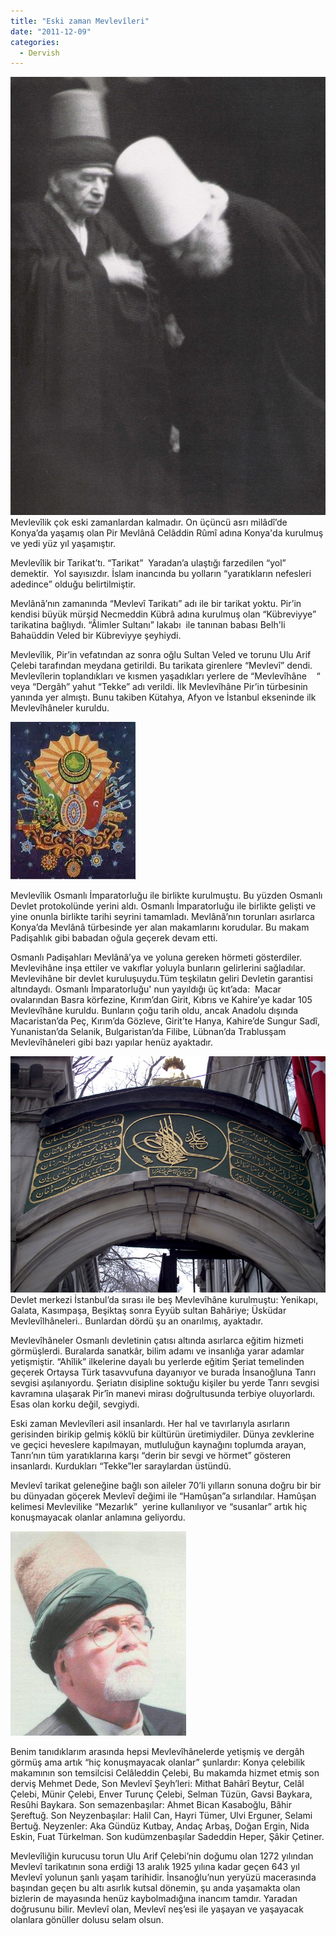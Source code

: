 ```yaml
---
title: "Eski zaman Mevlevîleri"
date: "2011-12-09"
categories: 
  - Dervish
---
```


[![21.jpg](../uploads/2011/12/21.jpg)](../uploads/2011/12/21.jpg "21.jpg") Mevlevîlik çok eski zamanlardan kalmadır. On üçüncü asrı milâdî’de Konya’da yaşamış olan Pir Mevlânâ Celâddin Rûmî adına Konya'da kurulmuş ve yedi yüz yıl yaşamıştır.

Mevlevîlik bir Tarikat’tı. “Tarikat”  Yaradan’a ulaştığı farzedilen “yol” demektir.  Yol sayısızdır. İslam inancında bu yolların “yaratıkların nefesleri adedince” olduğu belirtilmiştir.

Mevlânâ’nın zamanında “Mevlevî Tarikatı” adı ile bir tarikat yoktu. Pir’in kendisi büyük mürşid Necmeddin Kübrâ adına kurulmuş olan “Kübreviyye” tarikatina bağlıydı. “Âlimler Sultanı” lakabı  ile tanınan babası Belh'li Bahaüddin Veled bir Kübreviyye şeyhiydi.

Mevlevîlik, Pir’in vefatından az sonra oğlu Sultan Veled ve torunu Ulu Arif Çelebi tarafından meydana getirildi. Bu tarikata girenlere “Mevlevî” dendi. Mevlevîlerin toplandıkları ve kısmen yaşadıkları yerlere de “Mevlevîhâne    “ veya “Dergâh” yahut “Tekke” adı verildi. İlk Mevlevîhâne Pir’in türbesinin yanında yer almıştı. Bunu takiben Kütahya, Afyon ve İstanbul ekseninde ilk Mevlevîhâneler kuruldu.

[![osman.jpg](../uploads/2011/12/osman.jpg)](../uploads/2011/12/osman.jpg "osman.jpg")

Mevlevîlik Osmanlı İmparatorluğu ile birlikte kurulmuştu. Bu yüzden Osmanlı Devlet protokolünde yerini aldı. Osmanlı İmparatorluğu ile birlikte gelişti ve yine onunla birlikte tarihi seyrini tamamladı. Mevlânâ’nın torunları asırlarca Konya’da Mevlânâ türbesinde yer alan makamlarını korudular. Bu makam Padişahlık gibi babadan oğula geçerek devam etti.

Osmanlı Padişahları Mevlânâ’ya ve yoluna gereken hörmeti gösterdiler. Mevlevihâne inşa ettiler ve vakıflar yoluyla bunların gelirlerini sağladılar. Mevlevihâne bir devlet kuruluşuydu.Tüm teşkilatın geliri Devletin garantisi altındaydı. Osmanlı İmparatorluğu' nun yayıldığı üç kıt’ada:  Macar ovalarından Basra körfezine, Kırım’dan Girit, Kıbrıs ve Kahire’ye kadar 105 Mevlevîhâne kuruldu. Bunların çoğu tarih oldu, ancak Anadolu dışında Macaristan’da Peç, Kırım’da Gözleve, Girit’te Hanya, Kahire’de Sungur Sadî, Yunanistan’da Selanik, Bulgaristan’da Filibe, Lübnan’da Trablusşam Mevlevîhâneleri gibi bazı yapılar henüz ayaktadır.

[![galata_mevlevihanesi_kitabesi.jpg](../uploads/2011/12/galata_mevlevihanesi_kitabesi.jpg)](../uploads/2011/12/galata_mevlevihanesi_kitabesi.jpg "galata_mevlevihanesi_kitabesi.jpg")Devlet merkezi İstanbul’da sırası ile beş Mevlevîhâne kurulmuştu: Yenikapı, Galata, Kasımpaşa, Beşiktaş sonra Eyyüb sultan Bahâriye; Üsküdar Mevlevîlhâneleri.. Bunlardan dördü şu an onarılmış, ayaktadır.

Mevlevîhâneler Osmanlı devletinin çatısı altında asırlarca eğitim hizmeti görmüşlerdi. Buralarda sanatkâr, bilim adamı ve insanlığa yarar adamlar yetişmiştir. “Ahîlik” ilkelerine dayalı bu yerlerde eğitim Şeriat temelinden geçerek Ortaysa Türk tasavvufuna dayanıyor ve burada İnsanoğluna Tanrı sevgisi aşılanıyordu. Şeriatın disipline soktuğu kişiler bu yerde Tanrı sevgisi kavramına ulaşarak Pir’în manevi mirası doğrultusunda terbiye oluyorlardı. Esas olan korku değil, sevgiydi.

Eski zaman Mevlevîleri asil insanlardı. Her hal ve tavırlarıyla asırların gerisinden birikip gelmiş köklü bir kültürün üretimiydiler. Dünya zevklerine ve geçici heveslere kapılmayan, mutluluğun kaynağını toplumda arayan, Tanrı’nın tüm yaratıklarına karşı “derin bir sevgi ve hörmet” gösteren insanlardı. Kurdukları “Tekke”ler saraylardan üstündü.

Mevlevî tarikat geleneğine bağlı son aileler 70’li yılların sonuna doğru bir bir bu dünyadan göçerek Mevlevî değimi ile “Hamûşan”a sırlandılar. Hamûşan kelimesi Mevlevilike “Mezarlık”  yerine kullanılıyor ve “susanlar” artık hiç konuşmayacak olanlar anlamına geliyordu.

[![celalbakircelebi1.jpg](../uploads/2011/12/celalbakircelebi1.jpg)](../uploads/2011/12/celalbakircelebi1.jpg "celalbakircelebi1.jpg")

Benim tanıdıklarım arasında hepsi Mevlevîhânelerde yetişmiş ve dergâh görmüş ama artık “hiç konuşmayacak olanlar” şunlardır: Konya çelebilik makamının son temsilcisi Celâleddin Çelebi, Bu makamda hizmet etmiş son derviş Mehmet Dede, Son Mevlevî Şeyh’leri: Mithat Bahârî Beytur, Celâl Çelebi, Münir Çelebi, Enver Turunç Çelebi, Selman Tüzün, Gavsi Baykara, Resûhi Baykara. Son semazenbaşılar: Ahmet Bican Kasaboğlu, Bâhir Şereftuğ. Son Neyzenbaşılar: Halil Can, Hayri Tümer, Ulvi Erguner, Selami Bertuğ. Neyzenler: Aka Gündüz Kutbay, Andaç Arbaş, Doğan Ergin, Nida Eskin, Fuat Türkelman. Son kudümzenbaşılar Sadeddin Heper, Şâkir Çetiner.

Mevlevîliğin kurucusu torun Ulu Arif Çelebi’nin doğumu olan 1272 yılından Mevlevî tarikatının sona erdiği 13 aralık 1925 yılına kadar geçen 643 yıl Mevlevî yolunun şanlı yaşam tarihidir. İnsanoğlu’nun yeryüzü macerasında başından geçen bu altı asırlık kutsal dönemin, şu anda yaşamakta olan bizlerin de mayasında henüz kaybolmadığına inancım tamdır. Yaradan doğrusunu bilir. Mevlevî olan, Mevlevî neş’esi ile yaşayan ve yaşayacak olanlara gönüller dolusu selam olsun.
